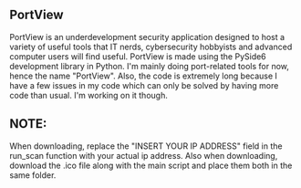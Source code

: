 ## PortView

PortView is an underdevelopment security application designed to host a variety of useful tools that IT nerds, cybersecurity hobbyists and advanced computer users will find useful. 
PortView is made using the PySide6 development library in Python. I'm mainly doing port-related tools for now, hence the name "PortView". Also, the code is extremely long because I have a few issues in my code which can only be solved by having more code than usual. I'm working on it though.

## NOTE:

When downloading, replace the "INSERT YOUR IP ADDRESS" field in the run_scan function with your actual ip address. 
Also when downloading, download the .ico file along with the main script and place them both in the same folder.
